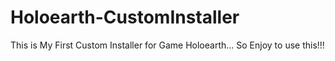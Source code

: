 # Holoearth-CustomInstaller
This is My First Custom Installer for Game Holoearth... So Enjoy to use this!!!
